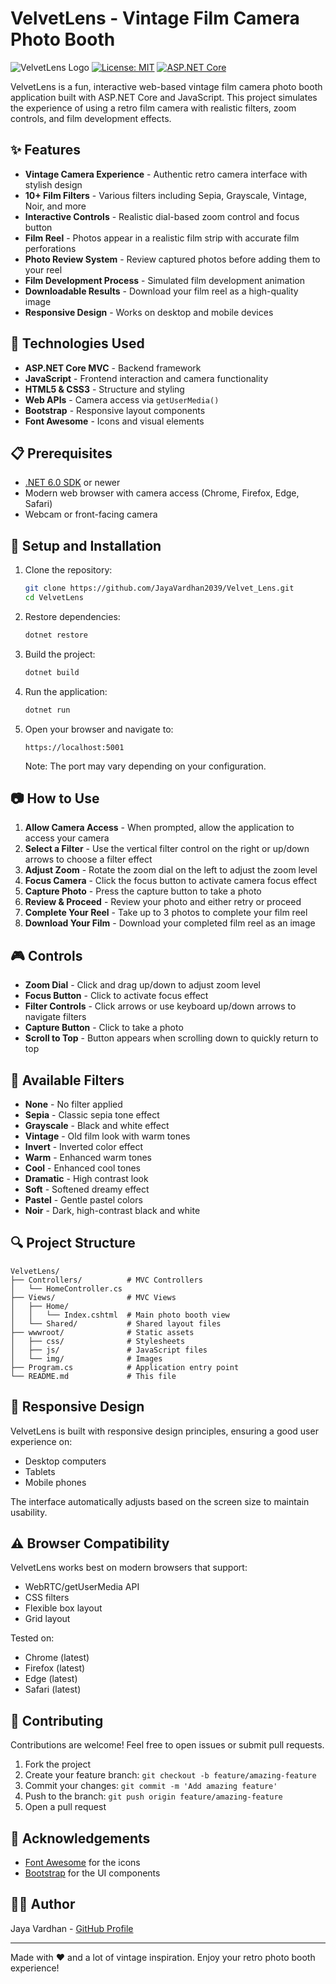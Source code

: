 # VelvetLens - Vintage Film Camera Photo Booth

![VelvetLens Logo](https://img.shields.io/badge/VelvetLens-Photo%20Booth-gold)
[![License: MIT](https://img.shields.io/badge/License-MIT-yellow.svg)](https://opensource.org/licenses/MIT)
[![ASP.NET Core](https://img.shields.io/badge/ASP.NET%20Core-6.0-blue)](https://dotnet.microsoft.com/en-us/apps/aspnet)

VelvetLens is a fun, interactive web-based vintage film camera photo booth application built with ASP.NET Core and JavaScript. This project simulates the experience of using a retro film camera with realistic filters, zoom controls, and film development effects.


## ✨ Features

- **Vintage Camera Experience** - Authentic retro camera interface with stylish design
- **10+ Film Filters** - Various filters including Sepia, Grayscale, Vintage, Noir, and more
- **Interactive Controls** - Realistic dial-based zoom control and focus button
- **Film Reel** - Photos appear in a realistic film strip with accurate film perforations
- **Photo Review System** - Review captured photos before adding them to your reel
- **Film Development Process** - Simulated film development animation
- **Downloadable Results** - Download your film reel as a high-quality image
- **Responsive Design** - Works on desktop and mobile devices

## 🚀 Technologies Used

- **ASP.NET Core MVC** - Backend framework
- **JavaScript** - Frontend interaction and camera functionality
- **HTML5 & CSS3** - Structure and styling
- **Web APIs** - Camera access via `getUserMedia()`
- **Bootstrap** - Responsive layout components
- **Font Awesome** - Icons and visual elements

## 📋 Prerequisites

- [.NET 6.0 SDK](https://dotnet.microsoft.com/download/dotnet/6.0) or newer
- Modern web browser with camera access (Chrome, Firefox, Edge, Safari)
- Webcam or front-facing camera

## 🔧 Setup and Installation

1. Clone the repository:
   ```bash
   git clone https://github.com/JayaVardhan2039/Velvet_Lens.git
   cd VelvetLens
   ```

2. Restore dependencies:
   ```bash
   dotnet restore
   ```

3. Build the project:
   ```bash
   dotnet build
   ```

4. Run the application:
   ```bash
   dotnet run
   ```

5. Open your browser and navigate to:
   ```
   https://localhost:5001
   ```
   Note: The port may vary depending on your configuration.

## 📷 How to Use

1. **Allow Camera Access** - When prompted, allow the application to access your camera
2. **Select a Filter** - Use the vertical filter control on the right or up/down arrows to choose a filter effect
3. **Adjust Zoom** - Rotate the zoom dial on the left to adjust the zoom level
4. **Focus Camera** - Click the focus button to activate camera focus effect
5. **Capture Photo** - Press the capture button to take a photo
6. **Review & Proceed** - Review your photo and either retry or proceed
7. **Complete Your Reel** - Take up to 3 photos to complete your film reel
8. **Download Your Film** - Download your completed film reel as an image

## 🎮 Controls

- **Zoom Dial** - Click and drag up/down to adjust zoom level
- **Focus Button** - Click to activate focus effect
- **Filter Controls** - Click arrows or use keyboard up/down arrows to navigate filters
- **Capture Button** - Click to take a photo
- **Scroll to Top** - Button appears when scrolling down to quickly return to top

## 🎨 Available Filters

- **None** - No filter applied
- **Sepia** - Classic sepia tone effect
- **Grayscale** - Black and white effect
- **Vintage** - Old film look with warm tones
- **Invert** - Inverted color effect
- **Warm** - Enhanced warm tones
- **Cool** - Enhanced cool tones
- **Dramatic** - High contrast look
- **Soft** - Softened dreamy effect
- **Pastel** - Gentle pastel colors
- **Noir** - Dark, high-contrast black and white

## 🔍 Project Structure

```
VelvetLens/
├── Controllers/          # MVC Controllers
│   └── HomeController.cs
├── Views/                # MVC Views
│   ├── Home/
│   │   └── Index.cshtml  # Main photo booth view
│   └── Shared/           # Shared layout files
├── wwwroot/              # Static assets
│   ├── css/              # Stylesheets
│   ├── js/               # JavaScript files
│   └── img/              # Images
├── Program.cs            # Application entry point
└── README.md             # This file
```

## 📱 Responsive Design

VelvetLens is built with responsive design principles, ensuring a good user experience on:
- Desktop computers
- Tablets
- Mobile phones

The interface automatically adjusts based on the screen size to maintain usability.

## ⚠️ Browser Compatibility

VelvetLens works best on modern browsers that support:
- WebRTC/getUserMedia API
- CSS filters
- Flexible box layout
- Grid layout

Tested on:
- Chrome (latest)
- Firefox (latest)
- Edge (latest)
- Safari (latest)

## 🤝 Contributing

Contributions are welcome! Feel free to open issues or submit pull requests.

1. Fork the project
2. Create your feature branch: `git checkout -b feature/amazing-feature`
3. Commit your changes: `git commit -m 'Add amazing feature'`
4. Push to the branch: `git push origin feature/amazing-feature`
5. Open a pull request

## 🙏 Acknowledgements

- [Font Awesome](https://fontawesome.com/) for the icons
- [Bootstrap](https://getbootstrap.com/) for the UI components

## 👨‍💻 Author

Jaya Vardhan - [GitHub Profile](https://github.com/JayaVardhan2039)

---

Made with ❤️ and a lot of vintage inspiration. Enjoy your retro photo booth experience!
